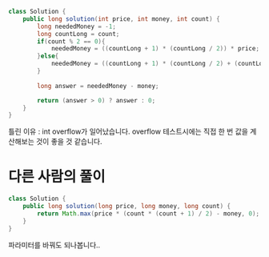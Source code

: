 ```java
class Solution {
    public long solution(int price, int money, int count) {
        long neededMoney = -1;
        long countLong = count;
        if(count % 2 == 0){
            neededMoney = ((countLong + 1) * (countLong / 2)) * price;
        }else{
            neededMoney = ((countLong + 1) * (countLong / 2) + (countLong / 2 + 1)) * price;
        }
        
        long answer = neededMoney - money;

        return (answer > 0) ? answer : 0;
    }
}
```
틀린 이유 : int overflow가 일어났습니다. 
overflow 테스트시에는 직접 한 번 값을 계산해보는 것이 좋을 것 같습니다.
# 다른 사람의 풀이
```java
class Solution {
    public long solution(long price, long money, long count) {
        return Math.max(price * (count * (count + 1) / 2) - money, 0);
    }
}
```
파라미터를 바꿔도 되나봅니다..